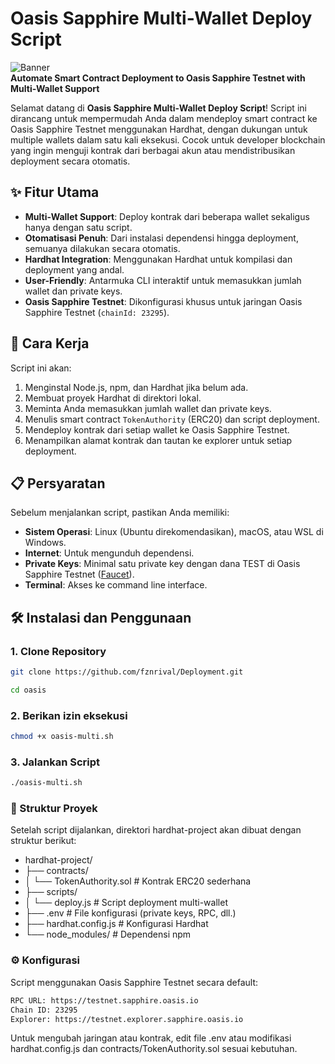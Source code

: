 # Oasis Sapphire Multi-Wallet Deploy Script

![Banner](https://img.shields.io/badge/Hardhat-Oasis%20Sapphire-blue?style=for-the-badge&logo=ethereum)  
**Automate Smart Contract Deployment to Oasis Sapphire Testnet with Multi-Wallet Support**

Selamat datang di **Oasis Sapphire Multi-Wallet Deploy Script**! Script ini dirancang untuk mempermudah Anda dalam mendeploy smart contract ke Oasis Sapphire Testnet menggunakan Hardhat, dengan dukungan untuk multiple wallets dalam satu kali eksekusi. Cocok untuk developer blockchain yang ingin menguji kontrak dari berbagai akun atau mendistribusikan deployment secara otomatis.

## ✨ Fitur Utama
- **Multi-Wallet Support**: Deploy kontrak dari beberapa wallet sekaligus hanya dengan satu script.
- **Otomatisasi Penuh**: Dari instalasi dependensi hingga deployment, semuanya dilakukan secara otomatis.
- **Hardhat Integration**: Menggunakan Hardhat untuk kompilasi dan deployment yang andal.
- **User-Friendly**: Antarmuka CLI interaktif untuk memasukkan jumlah wallet dan private keys.
- **Oasis Sapphire Testnet**: Dikonfigurasi khusus untuk jaringan Oasis Sapphire Testnet (`chainId: 23295`).

## 🚀 Cara Kerja
Script ini akan:
1. Menginstal Node.js, npm, dan Hardhat jika belum ada.
2. Membuat proyek Hardhat di direktori lokal.
3. Meminta Anda memasukkan jumlah wallet dan private keys.
4. Menulis smart contract `TokenAuthority` (ERC20) dan script deployment.
5. Mendeploy kontrak dari setiap wallet ke Oasis Sapphire Testnet.
6. Menampilkan alamat kontrak dan tautan ke explorer untuk setiap deployment.

## 📋 Persyaratan
Sebelum menjalankan script, pastikan Anda memiliki:
- **Sistem Operasi**: Linux (Ubuntu direkomendasikan), macOS, atau WSL di Windows.
- **Internet**: Untuk mengunduh dependensi.
- **Private Keys**: Minimal satu private key dengan dana TEST di Oasis Sapphire Testnet ([Faucet](https://faucet.testnet.sapphire.oasis.io/)).
- **Terminal**: Akses ke command line interface.

## 🛠️ Instalasi dan Penggunaan

### 1. Clone Repository
```bash
git clone https://github.com/fznrival/Deployment.git
```

```bash
cd oasis
```

### 2. Berikan izin eksekusi
```bash
chmod +x oasis-multi.sh
```

### 3. Jalankan Script
```bash
./oasis-multi.sh
```

### 📜 Struktur Proyek
Setelah script dijalankan, direktori hardhat-project akan dibuat dengan struktur berikut:

- hardhat-project/
- ├── contracts/
- │   └── TokenAuthority.sol  # Kontrak ERC20 sederhana
- ├── scripts/
- │   └── deploy.js           # Script deployment multi-wallet
- ├── .env                    # File konfigurasi (private keys, RPC, dll.)
- ├── hardhat.config.js       # Konfigurasi Hardhat
- └── node_modules/           # Dependensi npm

### ⚙️ Konfigurasi
Script menggunakan Oasis Sapphire Testnet secara default:

```bash
RPC URL: https://testnet.sapphire.oasis.io
Chain ID: 23295
Explorer: https://testnet.explorer.sapphire.oasis.io
```

Untuk mengubah jaringan atau kontrak, edit file .env atau modifikasi hardhat.config.js dan contracts/TokenAuthority.sol sesuai kebutuhan.
